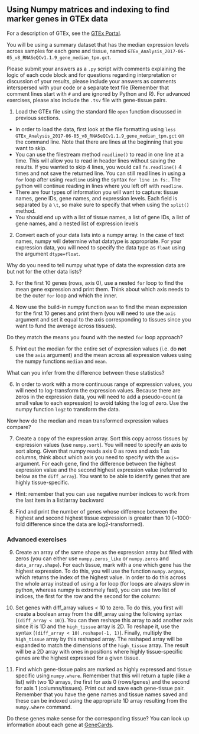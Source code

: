 ## Using Numpy matrices and indexing to find marker genes in GTEx data

For a description of GTEx, see the [GTEx Portal](https://gtexportal.org/home/aboutAdultGtex).

You will be using a summary dataset that has the median expression levels across samples for each gene and tissue, named `GTEx_Analysis_2017-06-05_v8_RNASeQCv1.1.9_gene_median_tpm.gct`.

Please submit your answers as a `.py` script with comments explaining the logic of each code block and for questions regarding interpretation or discussion of your results, please include your answers as comments interspersed with your code or a separate text file (Remember that comment lines start with `#` and are ignored by Python and R). For advanced exercises, please also include the `.tsv` file with gene-tissue pairs. 


1. Load the GTEx file using the standard file `open` function discussed in previous sections.
- In order to load the data, first look at the file formatting using `less GTEx_Analysis_2017-06-05_v8_RNASeQCv1.1.9_gene_median_tpm.gct` on the command line. Note that there are lines at the beginning that you want to skip.
- You can use the filestream method `readline()` to read in one line at a time. This will allow you to read in header lines without saving the results. If you wanted to skip 4 lines, you would call `fs.readline()` 4 times and not save the returned line. You can still read lines in using a `for` loop after using `readline` using the syntax `for line in fs:`. The python will continue reading in lines where you left off with `readline`.
- There are four types of information you will want to capture: tissue names, gene IDs, gene names, and expression levels. Each field is separated by a `\t`, so make sure to specify that when using the `split()` method.
- You should end up with a list of tissue names, a list of gene IDs, a list of gene names, and a nested list of expression levels


2.  Convert each of your data lists into a numpy array. In the case of text names, numpy will determine what datatype is appropriate. For your expression data, you will need to specify the data type as `float` using the argument `dtype=float`.

Why do you need to tell numpy what type of data the expression data are but not for the other data lists?


3. For the first 10 genes (rows, axis 0), use a nested `for` loop to find the mean gene expression and print them. Think about which axis needs to be the outer `for` loop and which the inner.


4. Now use the build-in numpy function `mean` to find the mean expression for the first 10 genes and print them (you will need to use the `axis` argument and set it equal to the axis corresponding to tissues since you want to fund the average across tissues).

Do they match the means you found with the nested `for` loop approach?


5. Print out the median for the entire set of expression values (i.e. do **not** use the `axis` argument) and the mean across all expression values using the numpy functions `median` and `mean`.

What can you infer from the difference between these statistics?


6.  In order to work with a more continuous range of expression values, you will need to log-transform the expression values. Because there are zeros in the expression data, you will need to add a pseudo-count (a small value to each expression) to avoid taking the log of zero. Use the numpy function `log2` to transform the data.

Now how do the median and mean transformed expression values compare?


7.  Create a copy of the expression array. Sort this copy across tissues by expression values (use `numpy.sort`). You will need to specify an axis to sort along. Given that numpy reads axis 0 as rows and axis 1 as columns, think about which axis you need to specify with the `axis=` argument. For each gene, find the difference between the highest expression value and the second highest expression value (referred to below as the `diff_array`). You want to be able to identify genes that are highly tissue-specific.
- Hint: remember that you can use negative number indices to work from the last item in a list/array backward


8. Find and print the number of genes whose difference between the highest and second highest tissue expression is greater than 10 (~1000-fold difference since the data are log2-transformed).


### Advanced exercises

9.  Create an array of the same shape as the expression array but filled with zeros (you can either use `numpy.zeros_like` or `numpy.zeros` and `data_array.shape`). For each tissue, mark with a one which gene has the highest expression. To do this, you will use the function `numpy.argmax`, which returns the index of the highest value. In order to do this across the whole array instead of using a for loop (for loops are always slow in python, whereas numpy is extremely fast), you can use two list of indices, the first for the row and the second for the column:


10.  Set genes with diff_array values < 10 to zero. To do this, you first will create a boolean array from the diff_array using the following syntax (`(diff_array < 10)`). You can then reshape this array to add another axis since it is 1D and the `high_tissue` array is 2D. To reshape it, use the syntax (`(diff_array < 10).reshape(-1, 1)`). Finally, multiply the `high_tissue` array by this reshaped array. The reshaped array will be expanded to match the dimensions of the `high_tissue` array. The result will be a 2D array with ones in positions where highly tissue-specific genes are the highest expressed for a given tissue.


11.  Find which gene-tissue pairs are marked as highly expressed and tissue specific using `numpy.where`. Remember that this will return a tuple (like a list) with two 1D arrays, the first for axis 0 (rows/genes) and the second for axis 1 (columns/tissues). Print out and save each gene-tissue pair. Remember that you have the gene names and tissue names saved and these can be indexed using the appropriate 1D array resulting from the `numpy.where` command.

Do these genes make sense for the corresponding tissue? You can look up information about each gene at [GeneCards](https://www.genecards.org/).
